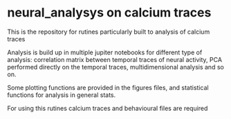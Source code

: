 # neural_analysys on calcium traces
This is the repository for rutines particularly built to analysis of calcium traces

Analysis is build up in multiple jupiter notebooks for different type of analysis: correlation matrix between temporal traces
of neural activity, PCA performed directly on the temporal traces, multidimensional analysis and so on.

Some plotting functions are provided in the figures files, and statistical functions for analysis in general stats.

For using this rutines calcium traces and behavioural files are required
